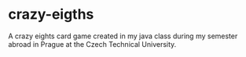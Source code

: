 # crazy-eigths
A crazy eights card game created in my java class during my semester abroad in Prague at the Czech Technical University.
